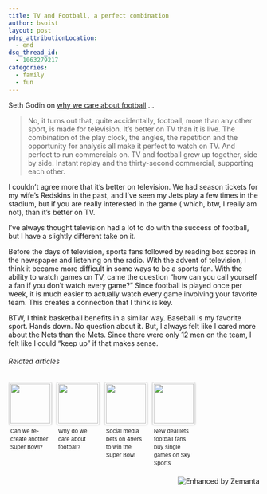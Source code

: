 ```yaml
---
title: TV and Football, a perfect combination
author: bsoist
layout: post
pdrp_attributionLocation:
  - end
dsq_thread_id:
  - 1063279217
categories:
  - family
  - fun
---
```

Seth Godin on [why we care about football][1] …

> No, it turns out that, quite accidentally, football, more than any other sport, is made for television. It’s better on TV than it is live. The combination of the play clock, the angles, the repetition and the opportunity for analysis all make it perfect to watch on TV. And perfect to run commercials on. TV and football grew up together, side by side. Instant replay and the thirty-second commercial, supporting each other.

I couldn’t agree more that it’s better on television. We had season tickets for my wife’s Redskins in the past, and I’ve seen my Jets play a few times in the stadium, but if you are really interested in the game ( which, btw, I really am not), than it’s better on TV.

I’ve always thought television had a lot to do with the success of football, but I have a slightly different take on it.

Before the days of television, sports fans followed by reading box scores in the newspaper and listening on the radio. With the advent of television, I think it became more difficult in some ways to be a sports fan. With the ability to watch games on TV, came the question “how can you call yourself a fan if you don’t watch every game?” Since football is played once per week, it is much easier to actually watch every game involving your favorite team. This creates a connection that I think is key.

BTW, I think basketball benefits in a similar way. Baseball is my favorite sport. Hands down. No question about it. But, I always felt like I cared more about the Nets than the Mets. Since there were only 12 men on the team, I felt like I could “keep up” if that makes sense.

<h6 class="zemanta-related-title" style="font-size: 1em;">
  Related articles
</h6>

<ul class="zemanta-article-ul zemanta-article-ul-image" style="margin: 0; padding: 0; overflow: hidden;">
  <li class="zemanta-article-ul-li-image zemanta-article-ul-li" style="padding: 0; background: none; list-style: none; display: block; float: left; vertical-align: top; text-align: left; width: 84px; font-size: 11px; margin: 2px 10px 10px 2px;">
    <a style="box-shadow: 0px 0px 4px #999; padding: 2px; display: block; border-radius: 2px; text-decoration: none;" href="http://EarnedWeb.com/can-we-re-create-another-super-bowl/" target="_blank"><img style="padding: 0; margin: 0; border: 0; display: block; width: 80px; max-width: 100%;" alt="" src="http://i.zemanta.com/142662436_80_80.jpg" /></a><a style="display: block; overflow: hidden; text-decoration: none; line-height: 12pt; height: 80px; padding: 5px 2px 0 2px;" href="http://EarnedWeb.com/can-we-re-create-another-super-bowl/" target="_blank">Can we re-create another Super Bowl?</a>
  </li>
  <li class="zemanta-article-ul-li-image zemanta-article-ul-li" style="padding: 0; background: none; list-style: none; display: block; float: left; vertical-align: top; text-align: left; width: 84px; font-size: 11px; margin: 2px 10px 10px 2px;">
    <a style="box-shadow: 0px 0px 4px #999; padding: 2px; display: block; border-radius: 2px; text-decoration: none;" href="http://sethgodin.typepad.com/seths_blog/2013/02/why-do-we-care-about-football.html" target="_blank"><img style="padding: 0; margin: 0; border: 0; display: block; width: 80px; max-width: 100%;" alt="" src="http://i.zemanta.com/142645430_80_80.jpg" /></a><a style="display: block; overflow: hidden; text-decoration: none; line-height: 12pt; height: 80px; padding: 5px 2px 0 2px;" href="http://sethgodin.typepad.com/seths_blog/2013/02/why-do-we-care-about-football.html" target="_blank">Why do we care about football?</a>
  </li>
  <li class="zemanta-article-ul-li-image zemanta-article-ul-li" style="padding: 0; background: none; list-style: none; display: block; float: left; vertical-align: top; text-align: left; width: 84px; font-size: 11px; margin: 2px 10px 10px 2px;">
    <a style="box-shadow: 0px 0px 4px #999; padding: 2px; display: block; border-radius: 2px; text-decoration: none;" href="http://vator.tv/news/2013-01-31-social-media-bets-on-49ers-to-win-the-super-bowl" target="_blank"><img style="padding: 0; margin: 0; border: 0; display: block; width: 80px; max-width: 100%;" alt="" src="http://i.zemanta.com/142104551_80_80.jpg" /></a><a style="display: block; overflow: hidden; text-decoration: none; line-height: 12pt; height: 80px; padding: 5px 2px 0 2px;" href="http://vator.tv/news/2013-01-31-social-media-bets-on-49ers-to-win-the-super-bowl" target="_blank">Social media bets on 49ers to win the Super Bowl</a>
  </li>
  <li class="zemanta-article-ul-li-image zemanta-article-ul-li" style="padding: 0; background: none; list-style: none; display: block; float: left; vertical-align: top; text-align: left; width: 84px; font-size: 11px; margin: 2px 10px 10px 2px;">
    <a style="box-shadow: 0px 0px 4px #999; padding: 2px; display: block; border-radius: 2px; text-decoration: none;" href="http://www.standard.co.uk/news/uk/new-deal-lets-football-fans-buy-single-games-on-sky-sports-8474808.html" target="_blank"><img style="padding: 0; margin: 0; border: 0; display: block; width: 80px; max-width: 100%;" alt="" src="http://i.zemanta.com/141956708_80_80.jpg" /></a><a style="display: block; overflow: hidden; text-decoration: none; line-height: 12pt; height: 80px; padding: 5px 2px 0 2px;" href="http://www.standard.co.uk/news/uk/new-deal-lets-football-fans-buy-single-games-on-sky-sports-8474808.html" target="_blank">New deal lets football fans buy single games on Sky Sports</a>
  </li>
</ul>

<div class="zemanta-pixie" style="margin-top: 10px; height: 15px;">
  <a class="zemanta-pixie-a" title="Enhanced by Zemanta" href="http://www.zemanta.com/?px"><img class="zemanta-pixie-img" style="border: none; float: right;" alt="Enhanced by Zemanta" src="http://img.zemanta.com/zemified_h.png?x-id=feaa328a-bfb7-49a1-a5b0-4b25086d2f10" /></a>
</div>

 [1]: http://sethgodin.typepad.com/seths_blog/2013/02/why-do-we-care-about-football.html
